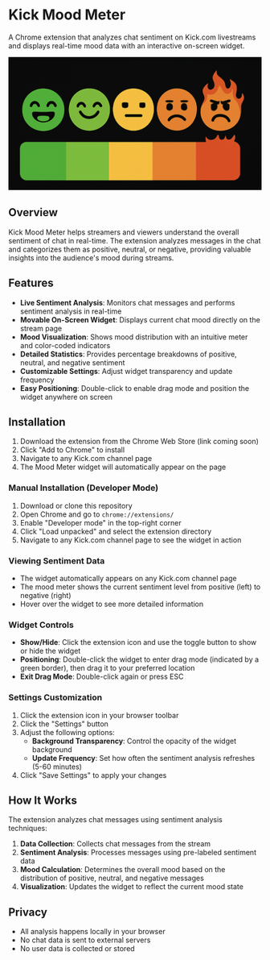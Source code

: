 # Kick Mood Meter

A Chrome extension that analyzes chat sentiment on Kick.com livestreams and displays real-time mood data with an interactive on-screen widget.

![Kick Mood Meter Logo](images/Mood_Meter.png)

## Overview

Kick Mood Meter helps streamers and viewers understand the overall sentiment of chat in real-time. The extension analyzes messages in the chat and categorizes them as positive, neutral, or negative, providing valuable insights into the audience's mood during streams.

## Features

- **Live Sentiment Analysis**: Monitors chat messages and performs sentiment analysis in real-time
- **Movable On-Screen Widget**: Displays current chat mood directly on the stream page
- **Mood Visualization**: Shows mood distribution with an intuitive meter and color-coded indicators
- **Detailed Statistics**: Provides percentage breakdowns of positive, neutral, and negative sentiment
- **Customizable Settings**: Adjust widget transparency and update frequency
- **Easy Positioning**: Double-click to enable drag mode and position the widget anywhere on screen

## Installation

1. Download the extension from the Chrome Web Store (link coming soon)
2. Click "Add to Chrome" to install
3. Navigate to any Kick.com channel page
4. The Mood Meter widget will automatically appear on the page

### Manual Installation (Developer Mode)

1. Download or clone this repository
2. Open Chrome and go to `chrome://extensions/`
3. Enable "Developer mode" in the top-right corner
4. Click "Load unpacked" and select the extension directory
5. Navigate to any Kick.com channel page to see the widget in action

### Viewing Sentiment Data

- The widget automatically appears on any Kick.com channel page
- The mood meter shows the current sentiment level from positive (left) to negative (right)
- Hover over the widget to see more detailed information

### Widget Controls

- **Show/Hide**: Click the extension icon and use the toggle button to show or hide the widget
- **Positioning**: Double-click the widget to enter drag mode (indicated by a green border), then drag it to your preferred location
- **Exit Drag Mode**: Double-click again or press ESC

### Settings Customization

1. Click the extension icon in your browser toolbar
2. Click the "Settings" button
3. Adjust the following options:
   - **Background Transparency**: Control the opacity of the widget background
   - **Update Frequency**: Set how often the sentiment analysis refreshes (5-60 minutes)
4. Click "Save Settings" to apply your changes

## How It Works

The extension analyzes chat messages using sentiment analysis techniques:

1. **Data Collection**: Collects chat messages from the stream
2. **Sentiment Analysis**: Processes messages using pre-labeled sentiment data
3. **Mood Calculation**: Determines the overall mood based on the distribution of positive, neutral, and negative messages
4. **Visualization**: Updates the widget to reflect the current mood state

## Privacy

- All analysis happens locally in your browser
- No chat data is sent to external servers
- No user data is collected or stored
